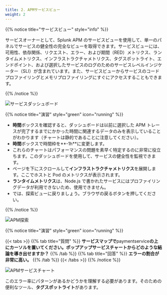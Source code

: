 ```yaml
---
title: 2. APMサービスビュー
weight: 2
---
```


{{% notice title="サービスビュー" style="info" %}}

サービスオーナーとして、Splunk APM のサービスビューを使用して、単一のパネルでサービスの健全性の完全なビューを取得できます。サービスビューには、可用性、依存関係、リクエスト、エラー、および期間（RED）メトリクス、ランタイムメトリクス、インフラストラクチャメトリクス、タグスポットライト、エンドポイント、および選択したサービスのログのためのサービスレベルインジケーター（SLI）が含まれています。また、サービスビューからサービスのコードプロファイリングとメモリプロファイリングにすぐにアクセスすることもできます。

{{% /notice %}}

![サービスダッシュボード](../images/apm-service-dashboard.png)

{{% notice title="演習" style="green" icon="running" %}}

- **時間**ボックスを確認すると、ダッシュボードは以前に選択した APM トレースが完了するまでにかかった時間に関連するデータのみを表示していることがわかります（チャートは静的であることに注意してください）。
- **時間**ボックスで時間枠を**-1h**に変更します。
- これらのチャートはパフォーマンスの問題を素早く特定するのに非常に役立ちます。このダッシュボードを使用して、サービスの健全性を監視できます。
- ページを下にスクロールして**インフラストラクチャメトリクス**を展開します。ここでホストと Pod のメトリクスが表示されます。
- **ランタイムメトリクス**は、Node.js で書かれたサービスにはプロファイリングデータが利用できないため、使用できません。
- では、探索ビューに戻りましょう。ブラウザの戻るボタンを押してください。

{{% /notice %}}

![APM探索](../images/apm-business-workflow.png)

{{% notice title="演習" style="green" icon="running" %}}

{{< tabs >}}
{{% tab title="質問" %}}
**サービスマップで**paymentservice**の上にカーソルを置いてください。ポップアップサービスチャートからどのような結論を導き出せますか？**
{{% /tab %}}
{{% tab title="回答" %}}
**エラーの割合が非常に高い。**
{{% /tab %}}
{{< /tabs >}}
{{% /notice %}}

![APMサービスチャート](../images/apm-service-popup-chart.png)

このエラー率にパターンがあるかどうかを理解する必要があります。そのための便利なツール、**タグスポットライト**があります。
